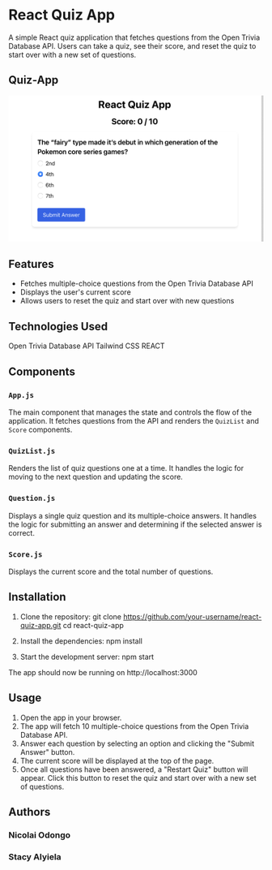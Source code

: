 # React Quiz App

A simple React quiz application that fetches questions from the Open Trivia Database API. Users can take a quiz, see their score, and reset the quiz to start over with a new set of questions.

## Quiz-App
![App Interface](images/image.png)

## Features

- Fetches multiple-choice questions from the Open Trivia Database API
- Displays the user's current score
- Allows users to reset the quiz and start over with new questions


## Technologies Used

Open Trivia Database API
Tailwind CSS
REACT 

## Components

### `App.js`

The main component that manages the state and controls the flow of the application. It fetches questions from the API and renders the `QuizList` and `Score` components.

### `QuizList.js`

Renders the list of quiz questions one at a time. It handles the logic for moving to the next question and updating the score.

### `Question.js`

Displays a single quiz question and its multiple-choice answers. It handles the logic for submitting an answer and determining if the selected answer is correct.

### `Score.js`

Displays the current score and the total number of questions.

## Installation
1. Clone the repository:
git clone https://github.com/your-username/react-quiz-app.git
cd react-quiz-app

2. Install the dependencies:
npm install

3. Start the development server:
npm start

The app should now be running on http://localhost:3000

## Usage
1. Open the app in your browser.
2. The app will fetch 10 multiple-choice questions from the Open Trivia Database API.
3. Answer each question by selecting an option and clicking the "Submit Answer" button.
4. The current score will be displayed at the top of the page.
5. Once all questions have been answered, a "Restart Quiz" button will appear. Click this button to reset the quiz and start over with a new set of questions.

## Authors

### Nicolai Odongo
### Stacy Alyiela
